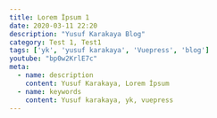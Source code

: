 ```yaml
---
title: Lorem İpsum 1
date: 2020-03-11 22:20
description: "Yusuf Karakaya Blog"
category: Test 1, Test1
tags: ['yk', 'yusuf karakaya', 'Vuepress', 'blog']
youtube: "bp0w2KrlE7c"
meta:
  - name: description
    content: Yusuf Karakaya, Lorem İpsum
  - name: keywords
    content: Yusuf karakaya, yk, vuepress
---
```

<Title/>
 


Lorem Ipsum, dizgi ve baskı endüstrisinde kullanılan mıgır metinlerdir. Lorem Ipsum, adı bilinmeyen bir matbaacının bir hurufat numune kitabı oluşturmak üzere bir yazı galerisini alarak karıştırdığı 1500'lerden beri endüstri standardı sahte metinler olarak kullanılmıştır. Beşyüz yıl boyunca varlığını sürdürmekle kalmamış, aynı zamanda pek değişmeden elektronik dizgiye de sıçramıştır. 1960'larda Lorem Ipsum pasajları da içeren Letraset yapraklarının yayınlanması ile ve yakın zamanda Aldus PageMaker gibi Lorem Ipsum sürümleri içeren masaüstü yayıncılık yazılımları ile popüler olmuştur.

#### Liste:
- [YkYazılım](https://ykyazilim.net)
- [YusufKarakaya.com.tr](https://yusufkarakaya.com.tr)

***

 <Youtube/>

 <Yk/>